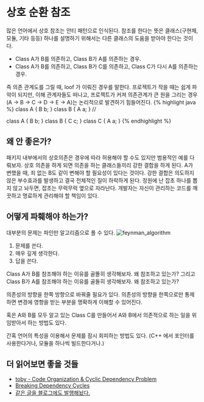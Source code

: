 # 상호 순환 참조
많은 언어에서 상호 참조는 안티 패턴으로 인식된다. 참조를 한다는 뜻은 클래스(구현체, 모듈, 기타 등등) 하나를 설명하기 위해서는 다른 클래스의 도움을 받아야 한다는 것이다.

* Class A가 B를 의존하고, Class B가 A를 의존하는 경우.
* Class A가 B를 의존하고, Class B가 C를 의존하고, Class C가 다시 A를 의존하는 경우.

즉 의존 관계도를 그릴 때, loof 가 이뤄진 경우를 말한다. 프로젝트가 작을 때는 쉽게 파악이 되지만, 이해 관계자들도 떠나고, 프로젝트가 커져 의존관계가 큰 원을 그리는 경우 (A -> B -> C -> D -> E -> A)는 논리적으로 발견하기 힘들어진다.
{% highlight java %}
class A {
    B b;
}
class B {
    A a;
}
//

class A {
    B b;
}
class B {
    C c;
}
class C {
    A a;
}
{% endhighlight %}


## 왜 안 좋은가?
패키지 내부에서의 상호의존은 경우에 따라 허용해야 할 수도 있지만 범용적인 예를 다뤄보자. 상호 의존을 하게 되면 의존을 하는 클래스들끼리 강한 결합을 하게 된다. A가 변했을 때, 죄 없는 B도 같이 변해야 할 필요성이 있다는 것이다. 강한 결합은 의도하지 않은 부수효과를 발생하고 결국 전체적인 질이 하락하게 된다. 정원에 난 잡초 하나를 뽑지 않고 놔두면, 잡초는 무럭무럭 옆으로 자라난다.
개발자는 자신이 관리하는 코드를 깨끗하고 명료하게 관리해야 할 책임이 있다.
 
## 어떻게 파훼해야 하는가?
대부분의 문제는 파인만 알고리즘으로 풀 수 있다.
![feynman_algorithm]({{site.url}}/public/posts_images/feynman_algorithm.jpg)

1. 문제를 쓴다.
2. 매우 깊게 생각한다.
3. 답을 쓴다.

Class A가 B를 참조해야 하는 이유를 골똘히 생각해보자. 왜 참조하고 있는가?
그리고 Class B가 A를 참조해야 하는 이유를 골돌히 생각해보자. 왜 참조하고 있는가?

의존성의 방향을 한쪽 방향으로 바꿔줄 필요가 있다. 의존성의 방향을 한쪽으로만 통제하면 변경에 영향을 받는 부분을 명확하게 이해할 수 있어진다.

혹은 A와 B를 모두 알고 있는 Class C를 만들어서 A와 B에서 의존적으로 하는 일을 위임받아서 하는 방법도 있다.

간혹 언어의 특성을 이용해서 문제를 잠시 회피하는 방법도 있다. (C++ 에서 포인터를 사용한다거나, 모듈을 하나씩 빌드한다거나.)

## 더 읽어보면 좋을 것들
* [toby - Code Organization & Cyclic Dependency Problem](http://toby.epril.com/?p=263)
* [Breaking Dependency Cycles](https://dzone.com/articles/breaking-dependency-cycles)
* [같은 글을 블로그에도 발행해놨다.](http://hyper-cube.io/2018/03/30/circular_dependency/)
